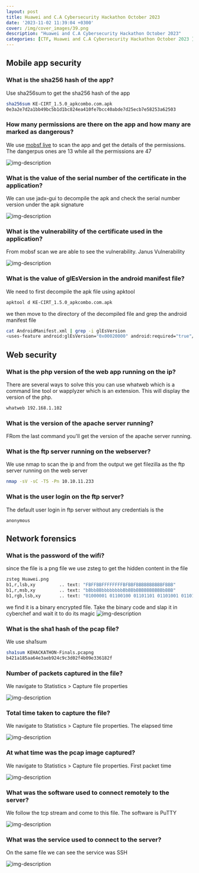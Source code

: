 ```yaml
---
layout: post
title: Huawei and C.A Cybersecurity Hackathon October 2023
date: '2023-11-02 11:39:04 +0300'
cover: /img/cover_images/39.png
description: "Huawei and C.A Cybersecurity Hackathon October 2023"
categories: [CTF, Huawei and C.A Cybersecurity Hackathon October 2023 ]
---
```


## Mobile app security
### What is the sha256 hash of the app?
Use sha256sum to get the sha256 hash of the app
```bash
sha256sum KE-CIRT_1.5.0_apkcombo.com.apk
0e3a2e7d2a1bb49bc5b1d1bc824ea410fe7bcc40abde7d25ecb7e58253a62503
```
### How many permissions are there on the app and how many are marked as dangerous?
We use [mobsf live](https://mobsf.live/) to scan the app and get the details of the permissions. The dangerpus ones are 13 while all the permissions are 47

![img-description](/assets/img/huwei-ca-hackathon/7.png)

### What is the value of the serial number of the certificate in the application?
We can use jadx-gui to decompile the apk and check the serial number version under the apk signature

![img-description](/assets/img/huwei-ca-hackathon/5.png)

### What is the vulnerability of the certificate used in the application?
From mobsf scan we are able to see the vulnerability. Janus Vulnerability

![img-description](/assets/img/huwei-ca-hackathon/6.png)
### What is the value of glEsVersion in the android manifest file?
We need to first decompile the apk file using apktool
```bash
apktool d KE-CIRT_1.5.0_apkcombo.com.apk
```
we then move to the directory of the decompiled file and grep the android manifest file
```bash
cat AndroidManifest.xml | grep -i glEsVersion
<uses-feature android:glEsVersion="0x00020000" android:required="true"/>
```
## Web security
### What is the php version of the web app running on the ip?
There are several ways to solve this you can use whatweb which is a command line tool or wapplyzer which is an extension. This will display the version of the php.
```bash
whatweb 192.168.1.102
```
### What is the version of the apache server running?
FRom the last command you'll get the version of the apache server running.
### What is the ftp server running on the webserver?
We use nmap to scan the ip and from the output we get filezilla as the ftp server running on the web server
```bash
nmap -sV -sC -T5 -Pn 10.10.11.233
```
### What is the user login on the ftp server?
The default user login in ftp server without any credentials is the 
```
anonymous
```
## Network forensics
### What is the password of the wifi?
since the file is a png file we use zsteg to get the hidden content in the file
```bash
zsteg Huawei.png
b1,r,lsb,xy         .. text: "FBFFBBFFFFFFFFBFBBFBBBBBBBBBBFBBB"
b1,r,msb,xy         .. text: "bBbbBBbbbbbbbbBbBBbBBBBBBBBBBbBBB"
b1,rgb,lsb,xy       .. text: "01000001 01100100 01101101 01101001 01101110 01000000 01000000 00110010 00110000 00110011 00110000 "
```
we find it is a binary encrypted file. Take the binary code and slap it in cyberchef and wait it to do its magic
![img-description](/assets/img/huwei-ca-hackathon/3.png)

### What is the sha1 hash of the pcap file?
We use sha1sum
```bash
sha1sum KEHACKATHON-Finals.pcapng
b421a185aa64e3aeb924c9c3d02f4b09e336182f
```
### Number of packets captured in the file?
We navigate to Statistics > Capture file properties

![img-description](/assets/img/huwei-ca-hackathon/4.png)

### Total time taken to capture the file?
We navigate to Statistics > Capture file properties. The elapsed time

![img-description](/assets/img/huwei-ca-hackathon/2.png)

### At what time was the pcap image captured?
We navigate to Statistics > Capture file properties. First packet time 

![img-description](/assets/img/huwei-ca-hackathon/2.png)
### What was the software used to connect remotely to the server?
We follow the tcp stream and come to this file. The software is PuTTY

![img-description](/assets/img/huwei-ca-hackathon/1.png)
### What was the service used to connect to the server?
On the same file we can see the service was SSH

![img-description](/assets/img/huwei-ca-hackathon/1.png)

